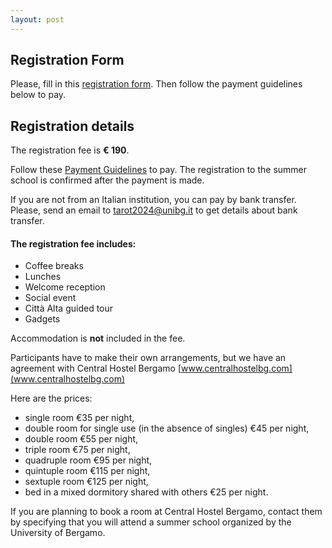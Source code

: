 ```yaml
---
layout: post
---
```


## Registration Form
Please, fill in this [registration form](https://forms.gle/Ds8ssGcucLXNw8iS6). Then follow the payment guidelines below to pay.



## Registration details

The registration fee is **€ 190**.

Follow these [Payment Guidelines](https://drive.google.com/file/d/1DLLXkG_MRtn7RwMuEQQ8c7cLECVhvSWl/view?usp=sharing) to pay. The registration to the summer school is confirmed after the payment is made.

If you are not from an Italian institution, you can pay by bank transfer. Please, send an email to tarot2024@unibg.it to get details about bank transfer.

#### The registration fee includes:
- Coffee breaks
- Lunches
- Welcome reception
- Social event
- Città Alta guided tour
- Gadgets
  
Accommodation is **not** included in the fee. 

Participants have to make their own arrangements, but we have an agreement with Central Hostel Bergamo [www.centralhostelbg.com](www.centralhostelbg.com)

Here are the prices:
- single room €35 per night,
- double room for single use (in the absence of singles) €45 per night,
- double room €55 per night,
- triple room €75 per night,
- quadruple room €95 per night,
- quintuple room €115 per night,
- sextuple room €125 per night,
- bed in a mixed dormitory shared with others €25 per night.

If you are planning to book a room at Central Hostel Bergamo, contact them by specifying that you will attend a summer school organized by the University of Bergamo.


